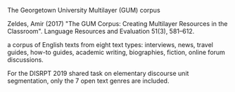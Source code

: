 The Georgetown University Multilayer (GUM) corpus

Zeldes, Amir (2017) "The GUM Corpus: Creating Multilayer Resources in the Classroom". Language Resources and Evaluation 51(3), 581–612.


a corpus of English texts from eight text types: interviews, news, travel guides, how-to guides, academic writing, biographies, fiction, online forum discussions.

For the DISRPT 2019 shared task on elementary discourse unit segmentation, only the 7 open text genres are included. 

